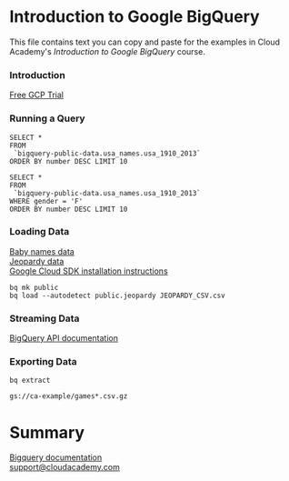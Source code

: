 # Introduction to Google BigQuery
This file contains text you can copy and paste for the examples in Cloud Academy's _Introduction to Google BigQuery_ course.  

### Introduction
[Free GCP Trial](https://cloud.google.com/free) 

### Running a Query
```
SELECT *
FROM
 `bigquery-public-data.usa_names.usa_1910_2013`
ORDER BY number DESC LIMIT 10
```
```
SELECT *
FROM
 `bigquery-public-data.usa_names.usa_1910_2013`
WHERE gender = 'F'
ORDER BY number DESC LIMIT 10
```

### Loading Data
[Baby names data](https://www.ssa.gov/OACT/babynames/names.zip)  
[Jeopardy data](https://datascienceplus.com/wp-content/uploads/2015/08/JEOPARDY_CSV.csv)  
[Google Cloud SDK installation instructions](https://cloud.google.com/sdk/docs/install)
```
bq mk public
bq load --autodetect public.jeopardy JEOPARDY_CSV.csv
```

### Streaming Data
[BigQuery API documentation](https://cloud.google.com/bigquery/docs/reference/rest/v2/tabledata/insertAll)  

### Exporting Data
```
bq extract
```
```
gs://ca-example/games*.csv.gz
```

# Summary
[Bigquery documentation](https://cloud.google.com/bigquery/docs)  
support@cloudacademy.com  

